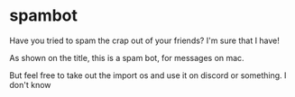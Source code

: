 # spambot
<p>Have you tried to spam the crap out of your friends? I'm sure that I have!</p>
<p>As shown on the title, this is a spam bot, for messages on mac.</p>
<p>But feel free to take out the import os and use it on discord or something. I don't know</p>
